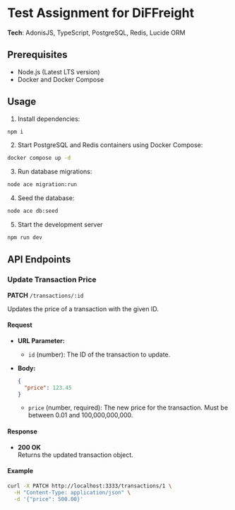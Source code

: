 # Test Assignment for DiFFreight

**Tech**: AdonisJS, TypeScript, PostgreSQL, Redis, Lucide ORM

## Prerequisites

- Node.js (Latest LTS version)
- Docker and Docker Compose

## Usage

1. Install dependencies:
```bash
npm i
```

2. Start PostgreSQL and Redis containers using Docker Compose:
```bash
docker compose up -d
```

3. Run database migrations:
```bash
node ace migration:run
```

4. Seed the database:
```bash
node ace db:seed
```

5. Start the development server
```bash
npm run dev
```

## API Endpoints

### Update Transaction Price

**PATCH** `/transactions/:id`

Updates the price of a transaction with the given ID.

#### Request

- **URL Parameter:**
  - `id` (number): The ID of the transaction to update.

- **Body:**
  ```json
  {
    "price": 123.45
  }
  ```
  - `price` (number, required): The new price for the transaction. Must be between 0.01 and 100,000,000,000.

#### Response

- **200 OK**  
  Returns the updated transaction object.

#### Example

```bash
curl -X PATCH http://localhost:3333/transactions/1 \
  -H "Content-Type: application/json" \
  -d '{"price": 500.00}'
```
